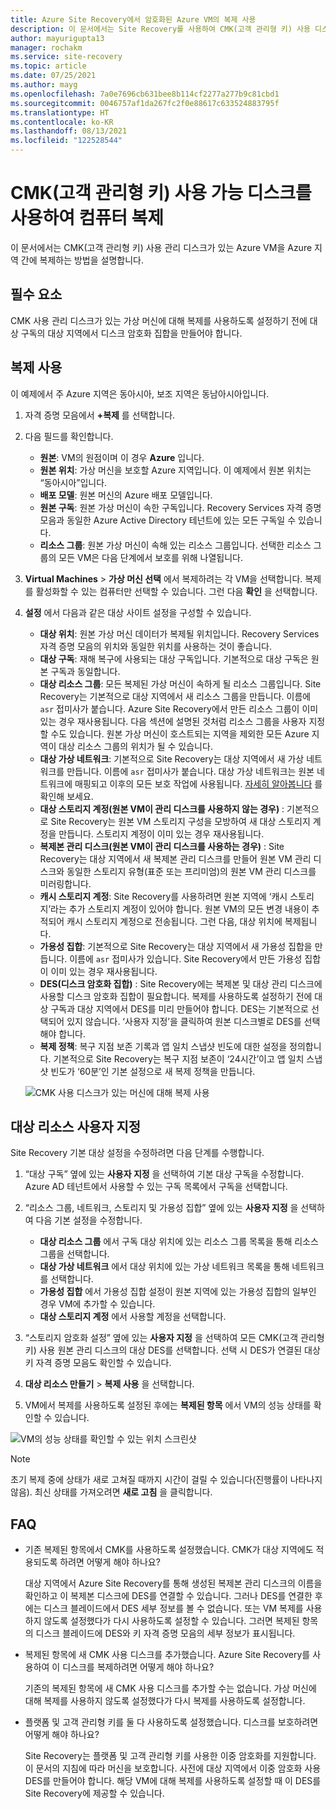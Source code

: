 ```yaml
---
title: Azure Site Recovery에서 암호화된 Azure VM의 복제 사용
description: 이 문서에서는 Site Recovery를 사용하여 CMK(고객 관리형 키) 사용 디스크가 있는 VM에 대해 Azure 지역 간 복제를 구성하는 방법을 설명합니다.
author: mayurigupta13
manager: rochakm
ms.service: site-recovery
ms.topic: article
ms.date: 07/25/2021
ms.author: mayg
ms.openlocfilehash: 7a0e7696cb631bee8b114cf2277a277b9c81cbd1
ms.sourcegitcommit: 0046757af1da267fc2f0e88617c633524883795f
ms.translationtype: HT
ms.contentlocale: ko-KR
ms.lasthandoff: 08/13/2021
ms.locfileid: "122528544"
---
```

# <a name="replicate-machines-with-customer-managed-keys-cmk-enabled-disks"></a>CMK(고객 관리형 키) 사용 가능 디스크를 사용하여 컴퓨터 복제

이 문서에서는 CMK(고객 관리형 키) 사용 관리 디스크가 있는 Azure VM을 Azure 지역 간에 복제하는 방법을 설명합니다.

## <a name="prerequisite"></a>필수 요소
CMK 사용 관리 디스크가 있는 가상 머신에 대해 복제를 사용하도록 설정하기 전에 대상 구독의 대상 지역에서 디스크 암호화 집합을 만들어야 합니다.

## <a name="enable-replication"></a>복제 사용

이 예제에서 주 Azure 지역은 동아시아, 보조 지역은 동남아시아입니다.

1. 자격 증명 모음에서 **+복제** 를 선택합니다.
2. 다음 필드를 확인합니다.
    - **원본**: VM의 원점이며 이 경우 **Azure** 입니다.
    - **원본 위치**: 가상 머신을 보호할 Azure 지역입니다. 이 예제에서 원본 위치는 “동아시아”입니다.
    - **배포 모델**: 원본 머신의 Azure 배포 모델입니다.
    - **원본 구독**: 원본 가상 머신이 속한 구독입니다. Recovery Services 자격 증명 모음과 동일한 Azure Active Directory 테넌트에 있는 모든 구독일 수 있습니다.
    - **리소스 그룹**: 원본 가상 머신이 속해 있는 리소스 그룹입니다. 선택한 리소스 그룹의 모든 VM은 다음 단계에서 보호를 위해 나열됩니다.

3. **Virtual Machines** > **가상 머신 선택** 에서 복제하려는 각 VM을 선택합니다. 복제를 활성화할 수 있는 컴퓨터만 선택할 수 있습니다. 그런 다음 **확인** 을 선택합니다.

4. **설정** 에서 다음과 같은 대상 사이트 설정을 구성할 수 있습니다.

    - **대상 위치**: 원본 가상 머신 데이터가 복제될 위치입니다. Recovery Services 자격 증명 모음의 위치와 동일한 위치를 사용하는 것이 좋습니다.
    - **대상 구독**: 재해 복구에 사용되는 대상 구독입니다. 기본적으로 대상 구독은 원본 구독과 동일합니다.
    - **대상 리소스 그룹**: 모든 복제된 가상 머신이 속하게 될 리소스 그룹입니다. Site Recovery는 기본적으로 대상 지역에서 새 리소스 그룹을 만듭니다. 이름에 `asr` 접미사가 붙습니다. Azure Site Recovery에서 만든 리소스 그룹이 이미 있는 경우 재사용됩니다. 다음 섹션에 설명된 것처럼 리소스 그룹을 사용자 지정할 수도 있습니다. 원본 가상 머신이 호스트되는 지역을 제외한 모든 Azure 지역이 대상 리소스 그룹의 위치가 될 수 있습니다.
    - **대상 가상 네트워크**: 기본적으로 Site Recovery는 대상 지역에서 새 가상 네트워크를 만듭니다. 이름에 `asr` 접미사가 붙습니다. 대상 가상 네트워크는 원본 네트워크에 매핑되고 이후의 모든 보호 작업에 사용됩니다. [자세히 알아봅니다](./azure-to-azure-network-mapping.md) 를 확인해 보세요.
    - **대상 스토리지 계정(원본 VM이 관리 디스크를 사용하지 않는 경우)** : 기본적으로 Site Recovery는 원본 VM 스토리지 구성을 모방하여 새 대상 스토리지 계정을 만듭니다. 스토리지 계정이 이미 있는 경우 재사용됩니다.
    - **복제본 관리 디스크(원본 VM이 관리 디스크를 사용하는 경우)** : Site Recovery는 대상 지역에서 새 복제본 관리 디스크를 만들어 원본 VM 관리 디스크와 동일한 스토리지 유형(표준 또는 프리미엄)의 원본 VM 관리 디스크를 미러링합니다.
    - **캐시 스토리지 계정**: Site Recovery를 사용하려면 원본 지역에 ‘캐시 스토리지’라는 추가 스토리지 계정이 있어야 합니다. 원본 VM의 모든 변경 내용이 추적되어 캐시 스토리지 계정으로 전송됩니다. 그런 다음, 대상 위치에 복제됩니다.
    - **가용성 집합**: 기본적으로 Site Recovery는 대상 지역에서 새 가용성 집합을 만듭니다. 이름에 `asr` 접미사가 있습니다. Site Recovery에서 만든 가용성 집합이 이미 있는 경우 재사용됩니다.
    - **DES(디스크 암호화 집합)** : Site Recovery에는 복제본 및 대상 관리 디스크에 사용할 디스크 암호화 집합이 필요합니다. 복제를 사용하도록 설정하기 전에 대상 구독과 대상 지역에서 DES를 미리 만들어야 합니다. DES는 기본적으로 선택되어 있지 않습니다. ‘사용자 지정’을 클릭하여 원본 디스크별로 DES를 선택해야 합니다.
    - **복제 정책**: 복구 지점 보존 기록과 앱 일치 스냅샷 빈도에 대한 설정을 정의합니다. 기본적으로 Site Recovery는 복구 지점 보존이 ‘24시간’이고 앱 일치 스냅샷 빈도가 ‘60분’인 기본 설정으로 새 복제 정책을 만듭니다. 

    ![CMK 사용 디스크가 있는 머신에 대해 복제 사용](./media/azure-to-azure-how-to-enable-replication-cmk-disks/cmk-enable-dr.png)

## <a name="customize-target-resources"></a>대상 리소스 사용자 지정

Site Recovery 기본 대상 설정을 수정하려면 다음 단계를 수행합니다.

1. “대상 구독” 옆에 있는 **사용자 지정** 을 선택하여 기본 대상 구독을 수정합니다. Azure AD 테넌트에서 사용할 수 있는 구독 목록에서 구독을 선택합니다.

2. “리소스 그룹, 네트워크, 스토리지 및 가용성 집합” 옆에 있는 **사용자 지정** 을 선택하여 다음 기본 설정을 수정합니다.
    - **대상 리소스 그룹** 에서 구독 대상 위치에 있는 리소스 그룹 목록을 통해 리소스 그룹을 선택합니다.
    - **대상 가상 네트워크** 에서 대상 위치에 있는 가상 네트워크 목록을 통해 네트워크를 선택합니다.
    - **가용성 집합** 에서 가용성 집합 설정이 원본 지역에 있는 가용성 집합의 일부인 경우 VM에 추가할 수 있습니다.
    - **대상 스토리지 계정** 에서 사용할 계정을 선택합니다.

3. “스토리지 암호화 설정” 옆에 있는 **사용자 지정** 을 선택하여 모든 CMK(고객 관리형 키) 사용 원본 관리 디스크의 대상 DES를 선택합니다. 선택 시 DES가 연결된 대상 키 자격 증명 모음도 확인할 수 있습니다.

4. **대상 리소스 만들기** > **복제 사용** 을 선택합니다.
5. VM에서 복제를 사용하도록 설정된 후에는 **복제된 항목** 에서 VM의 성능 상태를 확인할 수 있습니다.

![VM의 성능 상태를 확인할 수 있는 위치 스크린샷](./media/azure-to-azure-how-to-enable-replication-cmk-disks/cmk-customize-target-disk-properties.png)

>[!NOTE]
>초기 복제 중에 상태가 새로 고쳐질 때까지 시간이 걸릴 수 있습니다(진행률이 나타나지 않음). 최신 상태를 가져오려면 **새로 고침** 을 클릭합니다.

## <a name="faqs"></a>FAQ

* 기존 복제된 항목에서 CMK를 사용하도록 설정했습니다. CMK가 대상 지역에도 적용되도록 하려면 어떻게 해야 하나요?

    대상 지역에서 Azure Site Recovery를 통해 생성된 복제본 관리 디스크의 이름을 확인하고 이 복제본 디스크에 DES를 연결할 수 있습니다. 그러나 DES를 연결한 후에는 디스크 블레이드에서 DES 세부 정보를 볼 수 없습니다. 또는 VM 복제를 사용하지 않도록 설정했다가 다시 사용하도록 설정할 수 있습니다. 그러면 복제된 항목의 디스크 블레이드에 DES와 키 자격 증명 모음의 세부 정보가 표시됩니다.

* 복제된 항목에 새 CMK 사용 디스크를 추가했습니다. Azure Site Recovery를 사용하여 이 디스크를 복제하려면 어떻게 해야 하나요?

    기존의 복제된 항목에 새 CMK 사용 디스크를 추가할 수는 없습니다. 가상 머신에 대해 복제를 사용하지 않도록 설정했다가 다시 복제를 사용하도록 설정합니다.

* 플랫폼 및 고객 관리형 키를 둘 다 사용하도록 설정했습니다. 디스크를 보호하려면 어떻게 해야 하나요?

    Site Recovery는 플랫폼 및 고객 관리형 키를 사용한 이중 암호화를 지원합니다. 이 문서의 지침에 따라 머신을 보호합니다. 사전에 대상 지역에서 이중 암호화 사용 DES를 만들어야 합니다. 해당 VM에 대해 복제를 사용하도록 설정할 때 이 DES를 Site Recovery에 제공할 수 있습니다.
